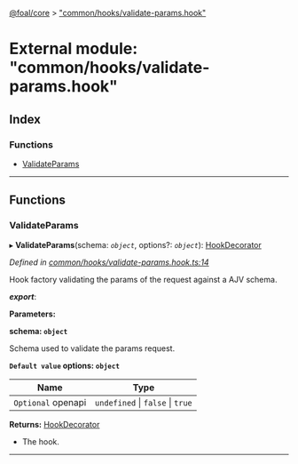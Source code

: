[@foal/core](../README.md) > ["common/hooks/validate-params.hook"](../modules/_common_hooks_validate_params_hook_.md)

# External module: "common/hooks/validate-params.hook"

## Index

### Functions

* [ValidateParams](_common_hooks_validate_params_hook_.md#validateparams)

---

## Functions

<a id="validateparams"></a>

###  ValidateParams

▸ **ValidateParams**(schema: *`object`*, options?: *`object`*): [HookDecorator](_core_hooks_.md#hookdecorator)

*Defined in [common/hooks/validate-params.hook.ts:14](https://github.com/FoalTS/foal/blob/70cc46bd/packages/core/src/common/hooks/validate-params.hook.ts#L14)*

Hook factory validating the params of the request against a AJV schema.

*__export__*: 

**Parameters:**

**schema: `object`**

Schema used to validate the params request.

**`Default value` options: `object`**

| Name | Type |
| ------ | ------ |
| `Optional` openapi | `undefined` \| `false` \| `true` |

**Returns:** [HookDecorator](_core_hooks_.md#hookdecorator)
*   The hook.

___

